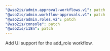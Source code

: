 ```yaml
---
"@wso2is/admin.approval-workflows.v1": patch
"@wso2is/admin.workflow-approvals.v1": patch
"@wso2is/admin.roles.v2": patch
"@wso2is/console": patch
"@wso2is/i18n": patch
---
```


Add UI support for the add_role workflow.
